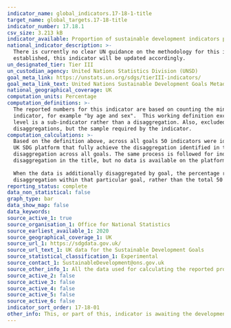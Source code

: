 ```yaml
---
indicator_name: global_indicators.17-18-1-title
target_name: global_targets.17-18-title
indicator_number: 17.18.1
csv_size: 3.213 kB
indicator_available: Proportion of sustainable development indicators produced at the national level with full disaggregation when relevant to the target, in accordance with the Fundamental Principles of Official Statistics
national_indicator_description: >-
  There is currently no clear UN guidance on the methodology for this indicator, so the Sustainable Development Goals team within the Office for National Statistics is publishing these numbers based on in-house research. Once a clear direction is given by the UN and the formal metadata is
  established, this indicator will be updated accordingly.
un_designated_tier: Tier III
un_custodian_agency: United Nations Statistics Division (UNSD)
goal_meta_link: https://unstats.un.org/sdgs/tierIII-indicators/
goal_meta_link_text: United Nations Sustainable Development Goals Metadata (PDF 469 KB)
national_geographical_coverage: UK
computation_units: Percentage
computation_definitions: >-
  The reported numbers for this indicator are based on counting the minimum disaggregations which are mentioned specifically in the indicator name. Based on this principle, a relevant disaggregation is most often defined as any classification that follows "by" in the title of the
  indicator, for example "by age and sex".  This working definition excludes cases where the title of the indicator includes sub-indicators, such as Indicator 2.5.2 - "Proportion of local breeds classified as being at risk, not-at-risk or at unknown level of risk of extinction" – risk
  level is a sub-indicator rather than a disaggregation. Also, excluded are any references to the sample the indicator requires data for, such as Indicator 5.3.1 - "Proportion of women aged 20-24 years who were married or in a union before age 15 and before age 18" – sex and age are not
  disaggregations, but the sample required by the indicator.
computation_calculations: >-
  Based on the definition above, across all goals 50 indicators were identified as containing specific disaggregations within the title. This number was used as the denominator for calculating the proportion of indicators with full disaggregation. The number of reported indicators on the
  UK SDG platform that fully achieve the disaggregation identified in their title are divided by the total number of indicators identified to contain disaggregation in their title (that is, 50). This number is then multiplied by 100 to obtain the percentage of indicators with full
  disaggregation across all goals. The same process is followed for indicators that have available data only for some of the disaggregations identified in the title, in order to obtain percentage of indicators with achieved partial disaggregation. Likewise for indicators that require
  disaggregation in the title, but no data is available on the platform. 
  
  When the data is additionally disaggregated by goal, the percentage represents the completeness of disaggregation (fully, partially, not disaggregated) based on the number of indicators identified to require
  disaggregation within that particular goal, rather than the total 50 indicators across all goals.
reporting_status: complete
data_non_statistical: false
graph_type: bar
data_show_map: false
data_keywords:  
source_active_1: true
source_organisation_1: Office for National Statistics
source_earliest_available_1: 2020
source_geographical_coverage_1: UK
source_url_1: https://sdgdata.gov.uk/
source_url_text_1: UK data for the Sustainable Development Goals
source_statistical_classification_1: Experimental
source_contact_1: SustainableDevelopment@ons.gov.uk
source_other_info_1: All the data used for calculating the reported proportions is sourced from the indicators information available on the UK SDG platform
source_active_2: false
source_active_3: false
source_active_4: false
source_active_5: false
source_active_6: false
indicator_sort_order: 17-18-01
other_info: This, or part of this, indicator is awaiting the development of internationally established methodology and standards (classified by the UN as tier 3). Data follows the UN specification for this indicator. This indicator has been identified in collaboration with topic experts.
---
```

